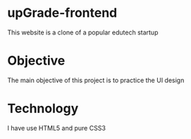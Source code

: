 # upGrade-frontend

This website is a clone of a popular edutech startup 

# Objective

The main objective of this project is to practice the UI design 

# Technology

I have use HTML5 and pure CSS3

